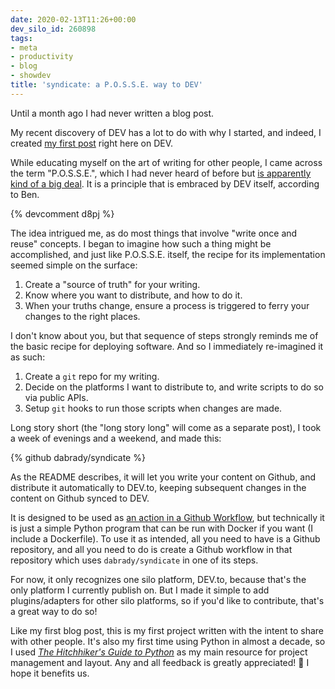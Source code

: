```yaml
---
date: 2020-02-13T11:26+00:00
dev_silo_id: 260898
tags:
- meta
- productivity
- blog
- showdev
title: 'syndicate: a P.O.S.S.E. way to DEV'
---
```


Until a month ago I had never written a blog post.
<!-- / -->

My recent discovery of DEV has a lot to do with why I started, and indeed, I created [my first post](https://dev.to/daniel13rady/declaring-variables-in-javascript-31ch) right here on DEV.

While educating myself on the art of writing for other people, I came across the term "P.O.S.S.E.", which I had never heard of before but [is apparently kind of a big deal](https://indieweb.org/POSSE). It is a principle that is embraced by DEV itself, according to Ben.

{% devcomment d8pj %}

The idea intrigued me, as do most things that involve "write once and reuse" concepts. I began to imagine how such a thing might be accomplished, and just like P.O.S.S.E. itself, the recipe for its implementation seemed simple on the surface:

1. Create a "source of truth" for your writing.
2. Know where you want to distribute, and how to do it.
3. When your truths change, ensure a process is triggered to ferry your changes to the right places.

I don't know about you, but that sequence of steps strongly reminds me of the basic recipe for deploying software. And so I immediately re-imagined it as such:

1. Create a `git` repo for my writing.
2. Decide on the platforms I want to distribute to, and write scripts to do so via public APIs.
3. Setup `git` hooks to run those scripts when changes are made.

Long story short (the "long story long" will come as a separate post), I took a week of evenings and a weekend, and made this:

{% github dabrady/syndicate %}

As the README describes, it will let you write your content on Github, and distribute it automatically to DEV.to, keeping subsequent changes in the content on Github synced to DEV.

It is designed to be used as [an action in a Github Workflow](https://github.com/features/actions), but technically it is just a simple Python program that can be run with Docker if you want (I include a Dockerfile). To use it as intended, all you need to have is a Github repository, and all you need to do is create a Github workflow in that repository which uses `dabrady/syndicate` in one of its steps.

For now, it only recognizes one silo platform, DEV.to, because that's the only platform I currently publish on. But I made it simple to add plugins/adapters for other silo platforms, so if you'd like to contribute, that's a great way to do so!

Like my first blog post, this is my first project written with the intent to share with other people. It's also my first time using Python in almost a decade, so I used _[The Hitchhiker's Guide to Python](https://docs.python-guide.org/)_ as my main resource for project management and layout. Any and all feedback is greatly appreciated! :pray: I hope it benefits us.